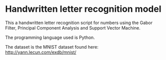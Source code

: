 # Handwritten letter recognition model

This a handwritten letter recognition script for numbers using the Gabor Filter, Principal Component Analysis and Support Vector Machine.

The programming language used is Python.

The dataset is the MNIST dataset found here: http://yann.lecun.com/exdb/mnist/

